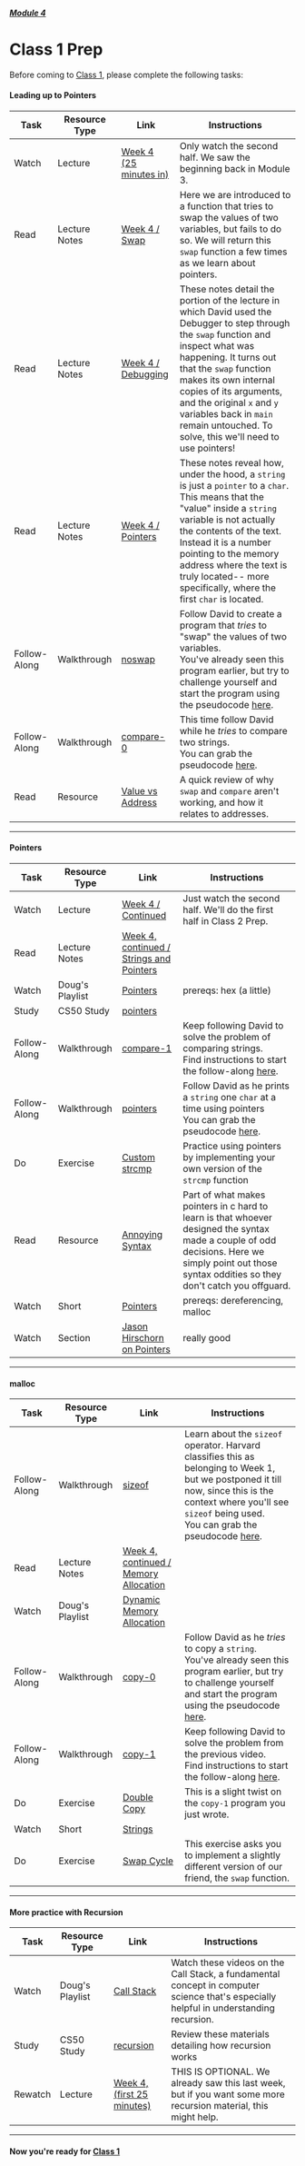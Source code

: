 ##### [Module 4](../../)

# Class 1 Prep

Before coming to [Class 1](../class1), please complete the following tasks:

#### Leading up to Pointers
Task | Resource Type | Link  | Instructions
--------------|------|------|-------------
Watch | Lecture | <a href="https://youtu.be/8Ba7SgCN2XY?t=1518" target="_blank">Week 4 (25 minutes in)</a> | Only watch the second half. We saw the beginning back in Module 3.
Read | Lecture Notes | <a href="http://cdn.cs50.net/2015/fall/lectures/4/m/notes4m/notes4m.html#swap" target="_blank">Week 4 / Swap</a> | Here we are introduced to a function that tries to swap the values of two variables, but fails to do so. We will return this `swap` function a few times as we learn about pointers.
 Read | Lecture Notes | <a href="http://cdn.cs50.net/2015/fall/lectures/4/m/notes4m/notes4m.html#debugging_with_cs50_ide" target="_blank">Week 4 / Debugging</a> | These notes detail the portion of the lecture in which David used the Debugger to step through the `swap` function and inspect what was happening. It turns out that the `swap` function makes its own internal copies of its arguments, and the original `x` and `y` variables back in `main` remain untouched. To solve, this we'll need to use pointers!
Read | Lecture Notes | <a href="http://cdn.cs50.net/2015/fall/lectures/4/m/notes4m/notes4m.html#pointers" target="_blank">Week 4 / Pointers</a> | These notes reveal how, under the hood, a `string` is just a `pointer` to a `char`. This means that the "value" inside a `string` variable is not actually the contents of the text. Instead it is a number pointing to the memory address where the text is truly located-- more specifically, where the first `char` is located.  
Follow-Along | Walkthrough | <a href="https://www.youtube.com/watch?v=ETSddwPGjNM&list=PLhQjrBD2T382SQnebs5bf6BkngrHTbJKg&index=5" target="_blank">noswap</a> | Follow David to create a program that _tries_ to "swap" the values of two variables. <br>You've already seen this program earlier, but try to challenge yourself and start the program using the pseudocode <a href="../../../../../../helpful-resources/modules/module-4.html#class-1-task-noswap" target="_blank">here</a>.
Follow-Along | Walkthrough | <a href="https://www.youtube.com/watch?v=Q9d8F9dXxbA&list=PLhQjrBD2T382SQnebs5bf6BkngrHTbJKg&index=1" target="_blank">compare-0</a> | This time follow David while he _tries_ to compare two strings.  <br>You can grab the pseudocode <a href="../../../../../../helpful-resources/modules/module-4.html#class-1-task-compare-0" target="_blank">here</a>.  
Read | Resource | [Value vs Address](../resources/value-vs-address) | A quick review of why `swap` and `compare` aren't working, and how it relates to addresses.

*** 

#### Pointers
Task | Resource Type | Link | Instructions
-----|------|------|------
Watch | Lecture | <a href="https://www.youtube.com/embed/uYiVtZHns-A?autoplay=1&rel=0&start=1545" target="_blank">Week 4 / Continued</a> | Just watch the second half. We'll do the first half in Class 2 Prep.
Read | Lecture Notes | <a href="http://cdn.cs50.net/2015/fall/lectures/4/w/notes4w/notes4w.html#strings_and_pointers" target="_blank">Week 4, continued / Strings and Pointers</a> |
Watch | Doug's Playlist | <a href="https://www.youtube.com/watch?v=yOdd3uYC--A&list=PLhQjrBD2T383tGruv374_Yee84qbXeJjq&index=2" target="_blank">Pointers</a> | prereqs: hex (a little)
Study | CS50 Study | <a href="https://study.cs50.net/pointers" target="_blank">pointers</a>
Follow-Along | Walkthrough | <a href="https://www.youtube.com/watch?v=jE_bs-QNj3c&index=2&list=PLhQjrBD2T382SQnebs5bf6BkngrHTbJKg" target="_blank">compare-1</a> | Keep following David to solve the problem of comparing strings. <br>Find instructions to start the follow-along <a href="../../../../../../helpful-resources/modules/module-4.html#class-1-task-compare-1" target="_blank">here</a>.  
Follow-Along | Walkthrough | <a href="https://www.youtube.com/watch?v=1PoFw5_p0xk&index=6&list=PLhQjrBD2T382SQnebs5bf6BkngrHTbJKg" target="_blank">pointers</a> | Follow David as he prints a `string` one `char` at a time using pointers <br>You can grab the pseudocode <a href="../../../../../../helpful-resources/modules/module-4.html#class-1-task-pointers" target="_blank">here</a>.
Do | Exercise | [Custom strcmp](../exercises/customstrcmp) | Practice using pointers by implementing your own version of the `strcmp` function
Read | Resource | [Annoying Syntax](../resources/annoying-syntax) | Part of what makes pointers in c hard to learn is that whoever designed the syntax made a couple of odd decisions. Here we simply point out those syntax oddities so they don't catch you offguard.
Watch | Short | <a href="https://www.youtube.com/watch?v=gv6i2CJm57Q&list=PLhQjrBD2T381pcj3Ph49iiDkrhZ9FHpHP&index=4" target="_blank">Pointers</a> | prereqs: dereferencing, malloc
Watch | Section | <a href="https://youtu.be/SppBaGROtX0?t=370" target="_blank">Jason Hirschorn on Pointers</a> | really good

*** 

#### malloc

Task | Resource Type | Link | Instructions
-----|------|------|------
Follow-Along | Walkthrough | <a href="https://www.youtube.com/watch?v=6o-w4CIWP84&index=12&list=PLhQjrBD2T383fi16gN97XlrTwdxDq2QWZ" target="_blank">sizeof</a> | Learn about the `sizeof` operator. Harvard classifies this as belonging to Week 1, but we postponed it till now, since this is the context where you'll see `sizeof` being used. <br>You can grab the pseudocode <a href="../../../../../../helpful-resources/modules/module-4.html#class-1-task-sizeof" target="_blank">here</a>.
Read | Lecture Notes | <a href="http://cdn.cs50.net/2015/fall/lectures/4/w/notes4w/notes4w.html#memory_allocation" target="_blank">Week 4, continued / Memory Allocation</a>
Watch | Doug's Playlist | <a href="https://www.youtube.com/watch?v=ywqB3ZTf8OE&list=PLhQjrBD2T383tGruv374_Yee84qbXeJjq&index=3" target="_blank">Dynamic Memory Allocation</a>
Follow-Along | Walkthrough | <a href="https://www.youtube.com/watch?v=zwKBMSLYrk4&index=3&list=PLhQjrBD2T382SQnebs5bf6BkngrHTbJKg" target="_blank">copy-0</a> | Follow David as he _tries_ to copy a `string`.  <br>You've already seen this program earlier, but try to challenge yourself and start the program using the pseudocode <a href="../../../../../../helpful-resources/modules/module-4.html#class-1-task-copy-0" target="_blank">here</a>.
Follow-Along | Walkthrough | <a href="https://www.youtube.com/watch?v=ebQSYaneMms&list=PLhQjrBD2T382SQnebs5bf6BkngrHTbJKg&index=4" target="_blank">copy-1</a> | Keep following David to solve the problem from the previous video. <br>Find instructions to start the follow-along <a href="../../../../../../helpful-resources/modules/module-4.html#class-1-task-copy-1" target="_blank">here</a>. 
Do | Exercise | [Double Copy](../exercises/double-copy) | This is a slight twist on the `copy-1` program you just wrote.
Watch | Short | <a href="https://www.youtube.com/watch?v=z3j-gK1u6Kg&index=6&list=PLhQjrBD2T381pcj3Ph49iiDkrhZ9FHpHP" target="_blank">Strings</a>
Do | Exercise | [Swap Cycle](../exercises/swap-cycle) | This exercise asks you to implement a slightly different version of our friend, the `swap` function.

***

#### More practice with Recursion
Task | Resource Type | Link  | Instructions
--------------|------|------|-------------
Watch | Doug's Playlist | <a href="https://www.youtube.com/watch?v=beqqGIdabrE&index=7&list=PLhQjrBD2T383tGruv374_Yee84qbXeJjq" target="_blank">Call Stack</a> | Watch these videos on the Call Stack, a fundamental concept in computer science that's especially helpful in understanding recursion.
Study | CS50 Study | <a href="https://study.cs50.net/recursion" target="_blank">recursion</a> | Review these materials detailing how recursion works
Rewatch | Lecture | <a href="https://www.youtube.com/watch?v=9WsyLL6KVBY" target="_blank">Week 4, (first 25 minutes)</a>  | THIS IS OPTIONAL. We already saw this last week, but if you want some more recursion material, this might help.

*** 

#### Now you're ready for [Class 1](../class1)
